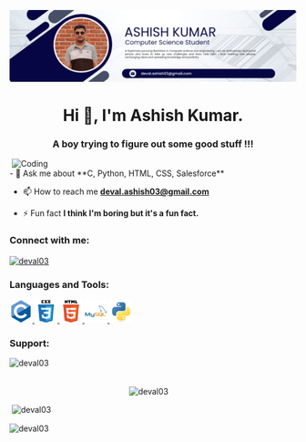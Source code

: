 ![logo](https://github.com/deval03/deval03/blob/main/20221113_222611_0000.png)

<h1 align="center">Hi 👋, I'm Ashish Kumar.</h1>
<h3 align="center">A boy trying to figure out some good stuff !!!</h3>
<img align="right" alt="Coding" width="500" src="https://github.com/deval03/deval03/blob/main/image_processing20210513-24676-xhpxj8.gif">
- 💬 Ask me about **C, Python, HTML, CSS, Salesforce**

- 📫 How to reach me **deval.ashish03@gmail.com**

- ⚡ Fun fact **I think I'm boring but it's a fun fact.**

<h3 align="left">Connect with me:</h3>
<p align="left">
<a href="https://linkedin.com/in/deval03" target="blank"><img align="center" src="https://raw.githubusercontent.com/rahuldkjain/github-profile-readme-generator/master/src/images/icons/Social/linked-in-alt.svg" alt="deval03" height="30" width="40" /></a>
</p>

<h3 align="left">Languages and Tools:</h3>
<p align="left"> <a href="https://www.cprogramming.com/" target="_blank" rel="noreferrer"> <img src="https://raw.githubusercontent.com/devicons/devicon/master/icons/c/c-original.svg" alt="c" width="40" height="40"/> </a> <a href="https://www.w3schools.com/css/" target="_blank" rel="noreferrer"> <img src="https://raw.githubusercontent.com/devicons/devicon/master/icons/css3/css3-original-wordmark.svg" alt="css3" width="40" height="40"/> </a> <a href="https://www.w3.org/html/" target="_blank" rel="noreferrer"> <img src="https://raw.githubusercontent.com/devicons/devicon/master/icons/html5/html5-original-wordmark.svg" alt="html5" width="40" height="40"/> </a> <a href="https://www.mysql.com/" target="_blank" rel="noreferrer"> <img src="https://raw.githubusercontent.com/devicons/devicon/master/icons/mysql/mysql-original-wordmark.svg" alt="mysql" width="40" height="40"/> </a> <a href="https://www.python.org" target="_blank" rel="noreferrer"> <img src="https://raw.githubusercontent.com/devicons/devicon/master/icons/python/python-original.svg" alt="python" width="40" height="40"/> </a> </p>

<h3 align="left">Support:</h3>
<p><a href="https://www.buymeacoffee.com/deval03"> <img align="left" src="https://cdn.buymeacoffee.com/buttons/v2/default-yellow.png" height="50" width="210" alt="deval03" /></a></p><br><br>


<p><img align="center" src="https://github-readme-stats.vercel.app/api/top-langs?username=deval03&show_icons=true&locale=en&layout=compact" alt="deval03" /></p>

<p>&nbsp;<img align="center" src="https://github-readme-stats.vercel.app/api?username=deval03&show_icons=true&locale=en" alt="deval03" /></p>

<p><img align="center" src="https://github-readme-streak-stats.herokuapp.com/?user=deval03&" alt="deval03" /></p>
